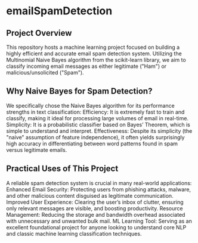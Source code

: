 # emailSpamDetection

## Project Overview


This repository hosts a machine learning project focused on building a highly efficient and accurate email spam detection system. Utilizing the Multinomial Naive Bayes algorithm from the scikit-learn library, we aim to classify incoming email messages as either legitimate ("Ham") or malicious/unsolicited ("Spam").

## Why Naive Bayes for Spam Detection?


We specifically chose the Naive Bayes algorithm for its performance strengths in text classification:
Efficiency: It is extremely fast to train and classify, making it ideal for processing large volumes of email in real-time.
Simplicity: It is a probabilistic classifier based on Bayes’ Theorem, which is simple to understand and interpret.
Effectiveness: Despite its simplicity (the "naive" assumption of feature independence), it often yields surprisingly high accuracy in differentiating between word patterns found in spam versus legitimate emails.

## Practical Uses of This Project


A reliable spam detection system is crucial in many real-world applications:
Enhanced Email Security: Protecting users from phishing attacks, malware, and other malicious content disguised as legitimate communication.
Improved User Experience: Clearing the user’s inbox of clutter, ensuring only relevant messages are visible, and boosting productivity.
Resource Management: Reducing the storage and bandwidth overhead associated with unnecessary and unwanted bulk mail.
ML Learning Tool: Serving as an excellent foundational project for anyone looking to understand core NLP and classic machine learning classification techniques.
